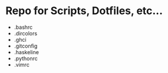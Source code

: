 # Repo for Scripts, Dotfiles, etc...
* .bashrc
* .dircolors
* .ghci
* .gitconfig
* .haskeline
* .pythonrc
* .vimrc

